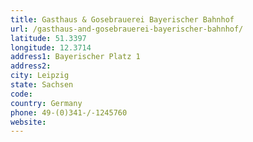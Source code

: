 ```yaml
---
title: Gasthaus & Gosebrauerei Bayerischer Bahnhof
url: /gasthaus-and-gosebrauerei-bayerischer-bahnhof/
latitude: 51.3397
longitude: 12.3714
address1: Bayerischer Platz 1
address2: 
city: Leipzig
state: Sachsen
code: 
country: Germany
phone: 49-(0)341-/-1245760
website: 
---
```


